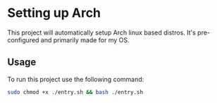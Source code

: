 # Setting up Arch

This project will automatically setup Arch linux based distros.
It's pre-configured and primarily made for my OS.

## Usage

To run this project use the following command:

```bash
sudo chmod +x ./entry.sh && bash ./entry.sh
```
